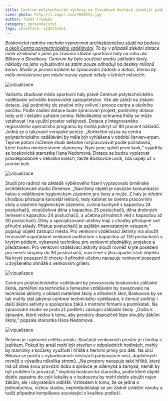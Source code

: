 ```yaml
---
title: Centrum polytechnické výchovy na Slovákově dostává jasnější podobu
cover-photo: http://i.imgur.com/YD6OISy.jpg
author: Tomáš Trumpeš
category: zpravodajství
tags: investice, vzdělávání
---
```


*Boskovická radnice nechala vypracovat [architektonickou studii na budovu a okolí Centra polytechnického vzdělávání](http://data.ohlasy.info/2016/studie-centrum-technicke-vychovy.pdf). To by v případě získání dotace mělo vzniknout v jámě po zrušené stavbě sportovní haly na rohu ulic Bílkovy a Slovákovy. Centrum by bylo součástí areálu základní školy, náklady na jeho vybudování se zatím pouze odhadují na desítky milionů korun. Studie je prvním krokem ke zpracování žádosti o dotaci, kterou by mělo ministerstvo pro místní rozvoj vypsat někdy v letních měsících.*

<img src="http://i.imgur.com/JTi8aBK.jpg" alt="vizualizace" class="img-responsive img-popup" data-author="Město Boskovice">

Variantu zbudovat místo sportovní haly právě Centrum polytechnického vzdělávání schválilo boskovické zastupitelstvo. Vše ale záleží na získání dotace. Její podmínky do značné míry ovlivní i provoz centra a okolního parčíku. Podle zadání dotace bude zpracován projekt, podmínky dotace tedy určí i detailní zařízení centra. Několikaletá ochranná lhůta se může vztahovat i na využití prostor veřejností. Dotace z Integrovaného regionálního operačního programu by mohla pokrýt až 90 procent nákladů. Jedná se o takzvané evropské peníze. „Konkrétní výzva na centra polytechnického vzdělávání by měla být vyhlášena v období červen–srpen. Teprve potom můžeme studii detailně rozpracovávat podle požadavků, které budou ministerstvem stanoveny. Nyní jsme splnili první krok,“ vyjádřila se boskovická starostka Hana Nedomová. Dotace se budou vypisovat pravděpodobně v několika kolech, takže Boskovice uvidí, zda uspějí už v prvním kole.

<img src="http://i.imgur.com/an9xhIA.jpg" alt="vizualizace" class="img-responsive img-popup" data-author="Město Boskovice">

Studii pro radnici na základě výběrového řízení vypracovalo brněnské architektonické studio Dimense. „Navržený objekt je navázán komunikační halou s odděleným hygienickým zázemím pro ženy a muže. Z haly je střední chodbou přístupná kancelář lektorů, tedy kabinet se dvěma pracovními stoly a vlastním hygienickým zázemím, cvičná kuchyně s kapacitou 24 posluchačů, víceúčelová dílna s kapacitou 25 posluchačů, dílna drobných řemesel s kapacitou 24 posluchačů, a učebna přírodních věd s kapacitou až 30 posluchačů. Dílny a specializované učebny mají z chodby přístupné své příruční sklady. Přístup posluchačů je zajištěn samostatným vstupem,“ popisují objekt zástupci města. 
Pro venkovní vzdělávací aktivity má sloužit terasovitě uspořádané venkovní auditorium s kapacitou až 150 posluchačů s krytým pódiem, vybavené technikou pro venkovní přednášky, projekce a představení. Pro venkovní vzdělávací aktivity slouží rovněž kryté posezení pro menší skupiny do 30 posluchačů, navržené v jihozápadní části objektu. Na kryté posezení či chcete-li přírodní učebnu navazuje venkovní posezení u zvýšeného ohniště s venkovním grilem.

<img src="http://i.imgur.com/cX3Aw1o.jpg" alt="vizualizace" class="img-responsive img-popup" data-author="Město Boskovice">

Centrum polytechnického vzdělávání by provozovala boskovická základní škola, zaměření na technické a řemeslné vzdělávání by navazovalo na technické aktivity v oblasti mateřské školy a středních škol, Boskovice by se tak mohly stát jakýmsi centrem technického vzdělávání, k čemuž směřují i další školní aktivity a spolupráce žáků s místními firmami a podnikateli. Na zpracování studie se proto již podíleli i zástupci základní školy. „Došlo k úpravám, které vedou k tomu, aby prostory dispozičně lépe sloužily žákům školy,“ popsala starostka Hana Nedomová.

<img src="http://i.imgur.com/oFVvlF5.jpg" alt="vizualizace" class="img-responsive img-popup img-framed" data-author="Město Boskovice">

Řešeno je i oplocení celého areálu. Součástí venkovních prostor je i biotop s jezírkem. Pokud by areál mohl být otevřen v odpoledních hodinách, mohly by maminky s kočárky využívat i hřiště s herními prvky pro děti. Na ulici Bílkova se počítá s vybudováních šestnácti parkovacích míst, doplněných rovněž o výsadbu několika stromů. „Na prostory navazuje také hřiště, které má už dnes svou provozní dobu a správce je odemyká a zamyká, neměl by být problém to provázat,“ doplnila boskovická starostka, podle které objekt dobře zapadne do celé lokality a v budoucnu by mohl dobře sloužit nejen žákům, ale i obyvatelům sídliště. Vzhledem k tomu, že se jedná o jednoduchou, nízkou stavbu, nepředpokládají se ani žádné zvláštní nároky a tudíž případné komplikace související s kvalitou podloží.
